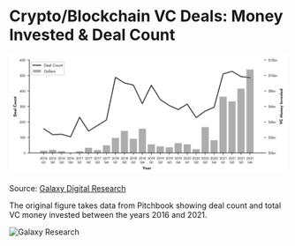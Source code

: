 # Crypto/Blockchain VC Deals: Money Invested & Deal Count

![](./crypto_vc.png)


Source: [Galaxy Digital Research](https://www.galaxy.com/research/insights/2021-crypto-vcs-biggest-year-ever/)

The original figure takes data from Pitchbook showing deal count and total VC money invested between the years 2016 and 2021.

![Galaxy Research](https://images.ctfassets.net/h62aj7eo1csj/2h7As1iazFoRKjrrT27bP0/52c7a23e7e203a02afdd2a8174e2deac/Frame_4__1_.png?w=2000&q=60&fm=avif)
